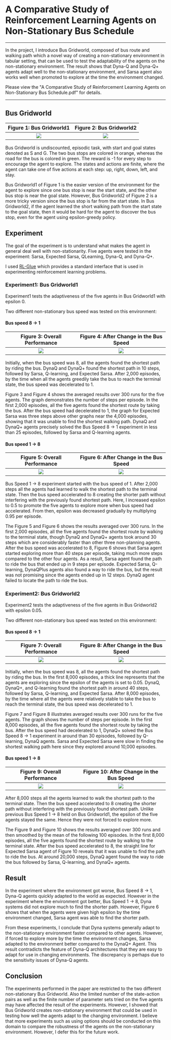 # A Comparative Study of Reinforcement Learning Agents on Non-Stationary Bus Schedule

-----

In the project, I introduce Bus Gridworld, composed of bus route and walking path which a novel way of creating a non-stationary environment in tabular setting, that can be used to test the adaptability of the agents on the non-stationary environment. The result shows that Dyna-Q and Dyna-Q+ agents adapt well to the non-stationary environment, and Sarsa agent also works well when promoted to explore at the time the environment changed.

Please view the "A Comparative Study of Reinforcement Learning Agents on Non-Stationary Bus Schedule.pdf" for details.

-----

## Bus Gridworld

Figure 1: Bus Gridworld1|Figure 2: Bus Gridworld2
:-------------------------:|:-------------------------:
![](Grid1.PNG)  |  ![](Grid2.PNG)

Bus Gridworld is undiscounted,
episodic task, with start and goal states denoted as S and G.
The two bus stops are colored in orange, whereas the road
for the bus is colored in green. The reward is -1 for every
step to encourage the agent to explore. The states and actions
are finite, where the agent can take one of five actions
at each step: up, right, down, left, and stay.

Bus Gridworld1 of Figure 1 is the easier version of the
environment for the agent to explore since one bus stop is
near the start state, and the other bus stop is near the goal
state. 
However, Bus Gridworld2 of Figure 2 is a more tricky
version since the bus stop is far from the start state. In Bus
Gridworld2, if the agent learned the short walking path from 
the start state to the goal state, then it would be hard for the
agent to discover the bus stop, even for the agent using epsilon-greedy policy.

## Experiment

The goal of the experiment is to understand what makes the
agent in general deal well with non-stationarity. Five agents
were tested in the experiment: Sarsa, Expected Sarsa, QLearning,
Dyna-Q, and Dyna-Q+.

I used [RL-Glue](http://glue.rl-community.org/wiki/Main_Page) which provides a standard interface that is used in experimenting reinforcement learning problems.

### Experiment1: Bus Gridworld1

Experiment1 tests the adaptiveness of the five agents in Bus Gridworld1 with epsilon 0.

Two different non-stationary bus speed was tested on this environment:

#### Bus speed 8 -> 1

Figure 3: Overall Performance| Figure 4: After Change in the Bus Speed
:-------------------------:|:-------------------------:
![](Experiment1/plots/SEQDP_bs8to1_ylim30.png)  |  ![](Experiment1/plots/SEQDP_bs8to1_after_2200_ylim30.png)

Initially, when the bus speed was
8, all the agents found the shortest path by riding the bus.
DynaQ and DynaQ+ found the shortest path in 10 steps, followed
by Sarsa, Q-learning, and Expected Sarsa. After 2,000
episodes, by the time when all the agents greedily take the
bus to reach the terminal state, the bus speed was decelerated
to 1.

Figure 3 and Figure 4 shows the averaged results over 300
runs for the five agents. The graph demonstrates the number
of steps per episode. In the first 2,000 episodes, all the five
agents found the shortest route by taking the bus. After the
bus speed had decelerated to 1, the graph for Expected Sarsa
was three steps above other graphs near the 4,000 episodes,
showing that it was unable to find the shortest walking path.
DynaQ and DynaQ+ agents precisely solved the Bus Speed
8 -> 1 experiment in less than 25 episodes, followed by
Sarsa and Q-learning agents.

#### Bus speed 1 -> 8

Figure 5: Overall Performance| Figure 6: After Change in the Bus Speed
:-------------------------:|:-------------------------:
![](Experiment1/plots/SEQDP_bs1to8_ylim20.png)  |  ![](Experiment1/plots/SEQDP_bs1to8_after_ylim20.png)

Bus Speed 1 -> 8 experiment started with the bus speed
of 1. After 2,000 steps all the agents had learned to walk
the shortest path to the terminal state. Then the bus speed
accelerated to 8 creating the shorter path without interfering
with the previously found shortest path.
Here, I increased epsilon to 0.5 to promote the five agents to explore more
when bus speed had accelerated. From then, epsilon was decreased
gradually by multiplying 0.95 per episode.

The Figure 5 and Figure 6 shows the results averaged
over 300 runs. In the first 2,000 episodes, all the five agents
found the shortest route by walking to the terminal state,
though DynaQ and DynaQ+ agents took around 30 steps
which are considerably faster than other three non-planning
agents. After the bus speed was accelerated to 8, Figure 6
shows that Sarsa agent started exploring more than 40 steps
per episode, taking much more steps compared to the other
four agents. As a result, Sarsa agent found the path to ride
the bus that ended up in 9 steps per episode. Expected Sarsa,
Q-learning, DynaQPlus agents also found a way to ride the
bus, but the result was not promising since the agents ended
up in 12 steps. DynaQ agent failed to locate the path to ride
the bus.

### Experiment2: Bus Gridworld2

Experiment2 tests the adaptiveness of the five agents in Bus Gridworld2 with epsilon 0.05.

Two different non-stationary bus speed was tested on this environment:

#### Bus speed 8 -> 1

Figure 7: Overall Performance| Figure 8: After Change in the Bus Speed
:-------------------------:|:-------------------------:
![](Experiment2/plots/SEQDP_bs8to1_ylim30.png)  |  ![](Experiment2/plots/SEQDP_bs8to1_after.png)

Initially, when the bus speed was
8, all the agents found the shortest path by riding the bus. In
the first 8,000 episodes, a thick line represents that the agents
are exploring since the epsilon of the agents is set to 0.05. DynaQ,
DynaQ+, and Q-learning found the shortest path in around
40 steps, followed by Sarsa, Q-learning, and Expected Sarsa.
After 8,000 episodes, by the time where all the agents were
relatively stable to take the bus to reach the terminal state,
the bus speed was decelerated to 1.

Figure 7 and Figure 8 illustrates averaged results over 300
runs for the five agents. The graph shows the number of steps
per episode. In the first 8,000 episodes, all the five agents
found the shortest route by taking the bus. After the bus
speed had decelerated to 1, DynaQ+ solved the Bus Speed 8 -> 1
experiment in around than 30 episodes, followed by
Q-learning, DynaQ agents. Sarsa and Expected Sarsa were
slow in finding the shortest walking path here since they explored
around 10,000 episodes.

#### Bus speed 1 -> 8

Figure 9: Overall Performance| Figure 10: After Change in the Bus Speed
:-------------------------:|:-------------------------:
![](Experiment2/plots/SEQDP_bs1to8_ylim11.png)  |  ![](Experiment2/plots/SEQDP_smooth_bs1to8_after_20000episodes.png)

After 8,000 steps all the agents learned to walk the shortest
path to the terminal state. Then the bus speed accelerated
to 8 creating the shorter path without interfering with the
previously found shortest path. Unlike previous Bus Speed 1 -> 8
held on Bus Gridworld1, the epsilon of the five agents stayed
the same. Hence they were not forced to explore more.

The Figure 9 and Figure 10 shows the results averaged
over 300 runs and then smoothed by the mean of the following
100 episodes. In the first 8,000 episodes, all the five
agents found the shortest route by walking to the terminal
state. After the bus speed accelerated to 8, the straight line
for Expected Sarsa agent of Figure 10 reveals that it was
unable to find the path to ride the bus. At around 20,000
steps, DynaQ agent found the way to ride the bus followed
by Sarsa, Q-learning, and DynaQ+ agents.

## Result

In the experiment where the environment got worse, Bus
Speed 8 -> 1, Dyna-Q agents quickly adapted to the world as
expected. However in the experiment where the environment
got better, Bus Speed 1 -> 8, Dyna systems did not explore
much to find the shorter path. However, Figure 6 shows that
when the agents were given high epsilon by the time environment
changed, Sarsa agent was able to find the shorter path.

From these experiments, I conclude that Dyna systems
generally adapt to the non-stationary environment faster
compared to other agents. However, if forced to explore
more by the time the environment changes, Sarsa adapted
to the environment better compared to the DynaQ+ Agent.
This result contradicts the feature of Dyna-Q architectures
that they are easy to adapt for use in changing environments.
The discrepancy is perhaps due to the sensitivity
issues of Dyna-Q agents.

## Conclusion

The experiments performed in the paper are restricted to the
two different non-stationary Bus Gridworld. Also the limited
number of the state-action pairs as well as the finite number
of parameter sets tried on the five agents may have affected
the result of the experiments. However, I showed that Bus
Gridworld creates non-stationary environment that could be
used in testing how well the agents adapt to the changing
environment. I believe that more experiments such as using
options should be conducted on this domain to compare the
robustness of the agents on the non-stationary environment.
However, I defer this for the future work.
